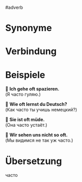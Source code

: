 #adverb
# Synonyme

# Verbindung 

# Beispiele
🔹 **Ich gehe oft spazieren.**  
(Я часто гуляю.)

🔹 **Wie oft lernst du Deutsch?**  
(Как часто ты учишь немецкий?)

🔹 **Sie ist oft müde.**  
(Она часто устаёт.)

🔹 **Wir sehen uns nicht so oft.**  
(Мы видимся не так уж часто.)
# Übersetzung
часто